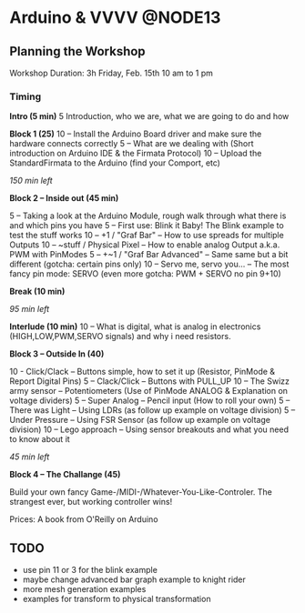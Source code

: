 # Arduino & VVVV @NODE13

## Planning the Workshop

Workshop Duration: 3h
Friday, Feb. 15th 10 am to 1 pm

### Timing

**Intro (5 min)**
 5	Introduction, who we are, what we are going to do and how

**Block 1 (25)**
10	– Install the Arduino Board driver and make sure the hardware connects correctly
 5	– What are we dealing with (Short introduction on Arduino IDE & the Firmata Protocol)
10	– Upload the StandardFirmata to the Arduino (find your Comport, etc)

_150 min left_


**Block 2 – Inside out (45 min)**

 5 – Taking a look at the Arduino Module, rough walk through what there is and which pins you have
 5 – First use: Blink it Baby! The Blink example to test the stuff works
10 – +1 / "Graf Bar" – How to use spreads for multiple Outputs
10 – ~stuff / Physical Pixel – How to enable analog Output a.k.a. PWM with PinModes
 5 – +~1 / "Graf Bar Advanced" – Same same but a bit different (gotcha: certain pins only)
10 – Servo me, servo you... – The most fancy pin mode: SERVO (even more gotcha: PWM + SERVO no pin 9+10)


**Break (10 min)**


_95 min left_

**Interlude (10 min)**
10 – What is digital, what is analog in electronics (HIGH,LOW,PWM,SERVO signals) and why i need resistors.


**Block 3 – Outside In (40)**

10 - Click/Clack – Buttons simple, how to set it up (Resistor, PinMode & Report Digital Pins)
 5 – Clack/Click – Buttons with PULL_UP
10 – The Swizz army sensor – Potentiometers (Use of PinMode ANALOG & Explanation on voltage dividers)
 5 – Super Analog – Pencil input (How to roll your own)
 5 – There was Light – Using LDRs (as follow up example on voltage division)
 5 – Under Pressure – Using FSR Sensor (as follow up example on voltage division)
10 – Lego approach – Using sensor breakouts and what you need to know about it

_45 min left_


**Block 4 – The Challange (45)**

Build your own fancy Game-/MIDI-/Whatever-You-Like-Controler.
The strangest ever, but working controller wins!

Prices: A book from O'Reilly on Arduino




## TODO

* use pin 11 or 3 for the blink example
* maybe change advanced bar graph example to knight rider
* more mesh generation examples
* examples for transform to physical transformation

